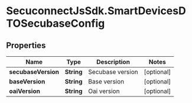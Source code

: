 # SecuconnectJsSdk.SmartDevicesDTOSecubaseConfig

## Properties
Name | Type | Description | Notes
------------ | ------------- | ------------- | -------------
**secubaseVersion** | **String** | Secubase version | [optional] 
**baseVersion** | **String** | Base version | [optional] 
**oaiVersion** | **String** | Oai version | [optional] 


